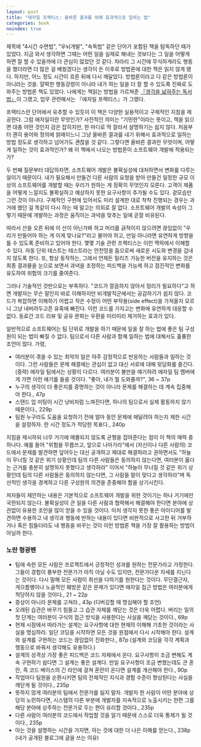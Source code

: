 ```yaml
---
layout: post
title: "애자일 프랙티스: 올바른 결과를 위해 효과적으로 일하는 법"
categories: book
noindex: true
---
```


제목에 "4시간 수면법", "우뇌개발", "속독법" 같은 단어가 포함된 책을 탐독하던 때가 있었다. 지금 와서 생각하면 그때는 어떤 일을 실제로 해내는 것보다는 그 일을 어떻게 하면 잘 할 수 있을까에 더 관심이 많았던 것 같다. 차라리 그 시간에 무식하게라도 행동을 했더라면 더 많은 걸 배웠겠다는 생각이 든 이후로 방법론에 대한 책은 읽지 않게 됐다. 하지만, 어느 정도 시간이 흐른 뒤에 다시 깨달았다. 방법론이라고 다 같은 방법론이 아니라는 것을. 얄팍한 행동강령이 아니라 내가 하는 일을 더 잘 할 수 있도록 진짜로 도와주는 방법론 책도 있었다. 나에게는 책읽는 방법을 가르쳐준 [『생각을 넓혀주는 독서법』](http://www.4four.us/article/2010/10/how-to-read-a-book)이 그랬고, 업무 관련해서는 『애자일 프랙티스』가 그랬다.

프랙티스란 단어에서 유추할 수 있듯이 이 책은 다양한 실용적이고 구체적인 지침을 제공한다. 그럼 애자일이란 무엇인가? 사전적인 의미는 "기민한"이라는 뜻이고, 책을 읽으면 대충 어떤 것인지 감은 잡히지만, 한 마디로 딱 잘라서 설명하기는 쉽지 않다. 처음부터 괜히 용어와 정의에 얽매이느니 그냥 올바른 결과를 내기 위해서 효과적으로 일하는 방법 정도로 생각하고 넘어가도 괜찮을 것 같다. 그렇다면 올바른 결과란 무엇이며, 어떻게 일하는 것이 효과적인가? 왜 이 책에서 나오는 방법론이 소프트웨어 개발에 적용되는가?<!--more-->

두 번째 질문부터 대답하자면, 소프트웨어 개발은 불확실성에 대처하면서 변화를 다루는 일이기 때문이다. 내가 필요해서 만들건 다른 사람의 요청을 받아 만들건 일정한 규모 이상의 소프트웨어를 개발할 때는 우리가 원하는 게 정확히 무엇인지 모른다. 고객이 제품을 어떻게 느낄지도 불확실하고 예상하지 못한 요구사항이 추가될 수도 있다. 겉모습만 그런 것이 아니다. 구체적인 구현에 있어서도 미리 설계한 대로 착착 진행되는 경우는 과거에 했던 걸 똑같이 다시 하는 때 말고는 의외로 잘 없다. 소프트웨어 개발의 속성이 그렇기 때문에 개발하는 과정은 움직이는 과녁을 맞추는 일에 곧잘 비유된다.

따라서 산을 오른 뒤에 이 산이 아닌가봐 하고 머리를 긁적이지 않으려면 끊임없이 "우리가 만들어야 하는 게 이게 맞나요?"라고 물어야 하고, 만일 아니라면 유연하게 방향을 틀 수 있도록 준비하고 있어야 한다. 몇몇 기술 관련 프랙티스는 이런 맥락에서 이해할 수 있다. 자동 단위 테스트는 테스트라는 안전망을 둠으로써 새로운 시도와 변경을 겁내지 않도록 한다. 또, 항상 동작하는, 그래서 언제든 릴리즈 가능한 버전을 유지하는 것은 최종 결과물을 눈으로 보면서 과녁을 조정하는 피드백을 가능케 하고 점진적인 변화를 유도하여 위험의 크기를 줄여준다.

그러나 기술적인 것만으로는 부족하다. "코드가 깔끔하지 않아서 정리가 필요하다"고 하면 개발자는 무슨 말인지 바로 이해하지만 비개발직군에서는 공감하기가 쉽지 않다. 코드가 복잡하면 이해하기 어렵고 작은 수정이 어떤 부작용(side effect)을 가져올지 모르니 그냥 내버려두고픈 유혹에 빠진다. 이런 코드를 가지고는 변화에 유연하게 대응할 수 없다. 동료간 코드 리뷰 및 공유 문화는 우환을 미리미리 제거하는 효과가 있다.

일반적으로 소프트웨어는 팀 단위로 개발을 하기 때문에 일을 잘 하는 법에 좋은 팀 구성원이 되는 법이 빠질 수 없다. 팀으로서 다른 사람과 함께 일하는 법에 대해서도 훌륭한 조언이 많다. 가령,

- 여러분이 겪을 수 있는 최악의 일은 아주 감정적으로 반응하는 사람들과 일하는 것이다. 그런 사람들은 문제 해결에는 관심이 없고 대신 서로에 대해 뒷담화를 즐긴다. (중략) 애자일 팀에서는 상황이 다르다. 여러분이 불만을 얘기하려 애자일 팀 멤버에게 가면 이런 얘기를 들을 것이다. "좋아, 내가 뭘 도와줄까?", 36 ~ 37p
- 누구의 생각이 더 좋은지를 증명하는 것이 아니라 문제를 해결하는 데 계속 집중해야 한다., 47p
- 스탠드 업 미팅이 시간 낭비처럼 느껴진다면, 하나의 팀으로서 실제 활동하지 않기 때문이다., 229p
- 팀원 누구라도 도움을 요청하기 전에 얼마 동안 문제에 매달려야 하는지 제한 시간을 설정하자. 한 시간 정도가 적당한 목표다., 240p

지침을 제시하되 너무 거기에 매몰되지 않도록 균형을 잡아준다는 점이 이 책의 매력 중 하나다. 예를 들어 "위험을 무릅쓰고, 앞으로 나아가라"에서 (자신이나 다른 사람의) 코드에서 문제를 발견하면 덮어두는 대신 공개하고 제대로 해결하라고 권하면서도 "하늘이 무너질 것 같은 위기 상황인데 팀의 다른 사람들은 동의하지 않는다면, 여러분이 옳다는 근거를 충분히 설명하지 못했다고 생각하라" 이어서 "하늘이 무너질 것 같은 위기 상황인데 팀의 다른 사람들은 동의하지 않는다면, 그 사람들 말이 맞다고 생각하라"며 독선적인 생각을 경계하고 다른 구성원의 의견을 존중해야 함을 상기시킨다.

저자들이 제안하는 내용은 기본적으로 소프트웨어 개발을 위한 것이기는 하나 거기에만 국한되지 않는다. 불확실성이 큰 일을 다른 사람과 협력해서 해결해야 한다면 분야에 상관없이 유용한 조언을 많이 얻을 수 있을 것이다. 미처 생각지 못한 좋은 아이디어를 발견하면 수용하고 내 생각과 행동에 반하는 내용이 있다면 비판적으로 사고한 뒤 거부하거나 혹은 힘들더라도 내 행동을 바꾸는 것이 이런 방법론 책을 가장 잘 활용하는 방법이 아닐까 한다.

### 노란 형광펜

- 팀에 속한 모든 사람은 프로젝트에서 긍정적인 성과를 원하는 전문가라고 가정한다. 그들이 경험이 풍부한 전문가가 아직 아닐 수도 있지만, 전문가다운 자세를 지닌다는 것이다. 다시 말해 모든 사람이 최선을 다하기를 원한다는 것이다. 무단결근자, 게으름뱅이나 노골적인 훼방꾼 같은 문제가 있다면 애자일 접근 방법은 여러분에게 적당하지 않을 것이다., 21 ~ 22p
- 증상이 아니라 문제를 고쳐라., 43p (디버깅할 때 명심해야 할 조언)
- 오래된 습관은 바꾸기 힘들고 그 습관 자체를 깨닫는 것은 더욱 어렵다. 버리는 일의 첫 단계는 여러분이 구식의 접근 방식을 사용한다는 사실을 깨닫는 것이다., 69p
- 현재 시점에서 따라가는 설계는 요구사항에 대한 현재의 이해해 기초한 것이라는 사실을 명심하라. 일단 코딩을 시작하면 모든 것을 원점에서 다시 시작해야 한다. 설계와 설계를 구현하는 코드는 끊임없이 진화한다., 87p (설계와 코딩을 각각 계획과 행동으로 바꿔서 생각해도 유용하다.)
- 설계의 성격상 가장 좋은 피드백은 코드 자체에서 온다. 요구사항이 조금 변해도 계속 구현하기 쉽다면 그 설계는 좋은 설계다. 만일 요구사항이 조금 변했는데도 큰 혼란, 즉 코드 베이스의 긴 라인에 걸쳐 혼란이 온다면 설계를 개선해야 한다., 90p
- 작업마다 팀원을 순환시키면 팀의 전체적인 지식과 경험 수준이 향상된다는 사실을 깨닫게 될 것이다., 235p
- 뜻하지 않게 여러분의 팀에서 전문가를 잃지 말자. 개발자 한 사람이 어떤 분야에 상당히 노련하다면, 시스템의 다른 부분에 개발자를 지속적으로 노출시키는 한편 그를 해당 분야에 상주하는 전문가로 두는 편이 유리할 것이다., 235p
- 다른 사람이 여러분의 코드에서 작업할 것을 알기 때문에 스스로 더욱 통제가 될 것이다., 235p
- 아는 것을 설명하는 시간을 가지면, 아는 것에 대한 더 나은 이해를 얻는다., 238p (내가 공개된 블로그에 글을 쓰는 이유)